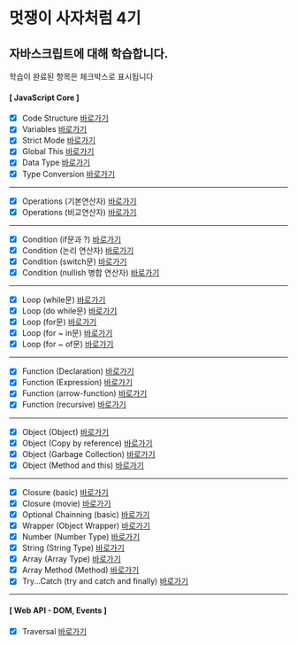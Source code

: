 # 멋쟁이 사자처럼 4기

## 자바스크립트에 대해 학습합니다.

학습이 완료된 항목은 체크박스로 표시됩니다

#### [ JavaScript Core ]

- [x] Code Structure [바로가기](https://github.com/oweaj/coreJS/blob/01.core/client/chapter/core/01.codeStructure.js)
- [x] Variables [바로가기](https://github.com/oweaj/coreJS/blob/01.core/client/chapter/core/02.variables.js)
- [x] Strict Mode [바로가기](https://github.com/oweaj/coreJS/blob/01.core/client/chapter/core/03.strictMode.js)
- [x] Global This [바로가기](https://github.com/oweaj/coreJS/blob/01.core/client/chapter/core/04.globalThis.js)
- [x] Data Type [바로가기](https://github.com/oweaj/coreJS/blob/01.core/client/chapter/core/05.dataType.js)
- [x] Type Conversion [바로가기](https://github.com/oweaj/coreJS/blob/01.core/client/chapter/core/06.typeConversion.js)

---

- [x] Operations (기본연산자) [바로가기](https://github.com/oweaj/coreJS/blob/01.core/client/chapter/core/07-1.operations.js)
- [x] Operations (비교연산자) [바로가기](https://github.com/oweaj/coreJS/blob/01.core/client/chapter/core/07-2.operations.js)

---

- [x] Condition (if문과 ?) [바로가기](https://github.com/oweaj/coreJS/blob/01.core/client/chapter/core/08-1.condition.js)
- [x] Condition (논리 연산자) [바로가기](https://github.com/oweaj/coreJS/blob/01.core/client/chapter/core/08-2.condition.js)
- [x] Condition (switch문) [바로가기](https://github.com/oweaj/coreJS/blob/01.core/client/chapter/core/08-3.condition.js)
- [x] Condition (nullish 병합 연산자) [바로가기](https://github.com/oweaj/coreJS/blob/01.core/client/chapter/core/08-4.condition.js)

---

- [x] Loop (while문) [바로가기](https://github.com/oweaj/coreJS/blob/01.core/client/chapter/core/09-1.loop.js)
- [x] Loop (do while문) [바로가기](https://github.com/oweaj/coreJS/blob/01.core/client/chapter/core/09-2.loop.js)
- [x] Loop (for문) [바로가기](https://github.com/oweaj/coreJS/blob/01.core/client/chapter/core/09-3.loop.js)
- [x] Loop (for ~ in문) [바로가기](https://github.com/oweaj/coreJS/blob/01.core/client/chapter/core/09-4.loop.js)
- [x] Loop (for ~ of문) [바로가기](https://github.com/oweaj/coreJS/blob/01.core/client/chapter/core/09-5.loop.js)

---

- [x] Function (Declaration) [바로가기](https://github.com/oweaj/coreJS/blob/01.core/client/chapter/core/10-1.function.js)
- [x] Function (Expression) [바로가기](https://github.com/oweaj/coreJS/blob/01.core/client/chapter/core/10-2.function.js)
- [x] Function (arrow-function) [바로가기](https://github.com/oweaj/coreJS/blob/01.core/client/chapter/core/10-3.function.js)
- [x] Function (recursive) [바로가기](https://github.com/oweaj/coreJS/blob/01.core/client/chapter/core/10-4.function.js)

---

- [x] Object (Object) [바로가기](https://github.com/oweaj/coreJS/blob/01.core/client/chapter/core/11-1.object.js)
- [x] Object (Copy by reference) [바로가기](https://github.com/oweaj/coreJS/blob/01.core/client/chapter/core/11-2.object.js)
- [x] Object (Garbage Collection) [바로가기](https://github.com/oweaj/coreJS/blob/01.core/client/chapter/core/11-3.object.js)
- [x] Object (Method and this) [바로가기](https://github.com/oweaj/coreJS/blob/01.core/client/chapter/core/11-4.method.js)

---

- [x] Closure (basic) [바로가기](https://github.com/oweaj/coreJS/blob/01.core/client/chapter/core/12-1.closure.js)
- [x] Closure (movie) [바로가기](https://github.com/oweaj/coreJS/blob/01.core/client/chapter/core/12-2.closure.js)
- [x] Optional Chainning (basic) [바로가기](https://github.com/oweaj/coreJS/blob/01.core/client/chapter/core/13.optionalChaining.js)
- [x] Wrapper (Object Wrapper) [바로가기](https://github.com/oweaj/coreJS/blob/01.core/client/chapter/core/14.wrapper.js)
- [x] Number (Number Type) [바로가기](https://github.com/oweaj/coreJS/blob/01.core/client/chapter/core/15.number.js)
- [x] String (String Type) [바로가기](https://github.com/oweaj/coreJS/blob/01.core/client/chapter/core/16.string.js)
- [x] Array (Array Type) [바로가기](https://github.com/oweaj/coreJS/blob/01.core/client/chapter/core/17.arrayType.js)
- [x] Array Method (Method) [바로가기](https://github.com/oweaj/coreJS/blob/01.core/client/chapter/core/18.arrayMethod.js)
- [x] Try...Catch (try and catch and finally) [바로가기](https://github.com/oweaj/coreJS/blob/01.core/client/chapter/core/19.tryCatch.js)

---

#### [ Web API - DOM, Events ]

- [x] Traversal [바로가기](https://github.com/oweaj/coreJS/blob/01.core/client/chapter/core/19.tryCatch.js)
